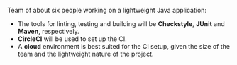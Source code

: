 Team of about six people working on a lightweight Java application:

- The tools for linting, testing and building will be **Checkstyle**, **JUnit** and **Maven**, respectively.
- **CircleCI** will be used to set up the CI.
- A **cloud** environment is best suited for the CI setup, given the size of the team and the lightweight nature of the project.
